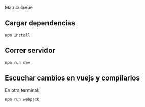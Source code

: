 MatriculaVue

## Cargar dependencias
```
npm install
```
## Correr servidor
```
npm run dev
```
## Escuchar cambios en vuejs y compilarlos
En otra terminal:
```
npm run webpack
```
